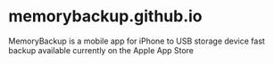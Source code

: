 # memorybackup.github.io
MemoryBackup is a mobile app for iPhone to USB storage device fast backup available currently on the Apple App Store
